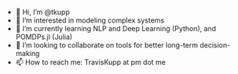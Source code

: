 - 👋 Hi, I’m @tkupp
- 👀 I’m interested in modeling complex systems
- 🌱 I’m currently learning NLP and Deep Learning (Python), and POMDPs.jl (Julia)
- 💫 I’m looking to collaborate on tools for better long-term decision-making
- 📫 How to reach me: TravisKupp at pm dot me

<!---
tkupp/tkupp is a ✨ special ✨ repository because its `README.md` (this file) appears on your GitHub profile.
You can click the Preview link to take a look at your changes.
--->
